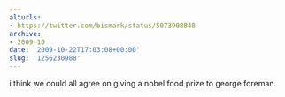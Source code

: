 ```yaml
---
alturls:
- https://twitter.com/bismark/status/5073908848
archive:
- 2009-10
date: '2009-10-22T17:03:08+00:00'
slug: '1256230988'
---
```


i think we could all agree on giving a nobel food prize to george foreman.


